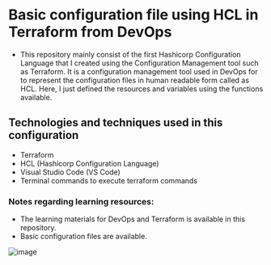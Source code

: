 # Basic configuration file using HCL in Terraform from DevOps
- This repository mainly consist of the first Hashicorp Configuration Language that I created using the Configuration Management tool such as Terraform. It is a configuration management tool used in DevOps for to represent the configuration files in human readable form called as HCL.  Here, I just defined the resources and variables using the functions available.

## Technologies and techniques used in this configuration
- Terraform
- HCL (Hashicorp Configuration Language)
- Visual Studio Code (VS Code)
- Terminal commands to execute terraform commands

### Notes regarding learning resources:
- The learning materials for DevOps and Terraform is available in this repository.
- Basic configuration files are available.

![image](https://github.com/Kamalesh3112/First-HCL-coded-configuration-using-Terraform-in-DevOps/assets/72293918/9bb62329-35ac-4819-a91f-a202840c85fc)
